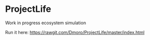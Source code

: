 # ProjectLife
Work in progress ecosystem simulation

Run it here: https://rawgit.com/Dmoro/ProjectLife/master/index.html
